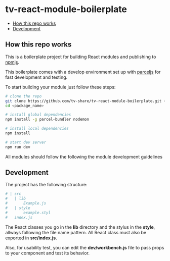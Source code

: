 # tv-react-module-boilerplate

* [How this repo works](#how-this-repo-works)
* [Development](#development)

## How this repo works
This is a boilerplate project for building React modules and publishing to [npmjs](https://www.npmjs.com).

This boilerplate comes with a develop environment set up with [parceljs](https://parceljs.org/) for fast development and testing.

To start building your module just follow these steps:

```bash
# clone the repo
git clone https://github.com/tv-share/tv-react-module-boilerplate.git <package_name>
cd <package_name>

# install global dependencies
npm install -g parcel-bundler nodemon

# install local dependencies
npm install

# start dev server
npm run dev
```

All modules should follow the following the module development guidelines

## Development
The project has the following structure:

```bash
# | src
#   | lib
#       Example.js
#   | style
#       example.styl
#   index.js
```
The React classes you go in the **lib** directory and the stylus in the **style**, allways following the file name pattern. All React class must also be exported in **src/index.js**.

Also, for usability test, you can edit the **dev/workbench.js** file to pass props to your component and test its behavior.